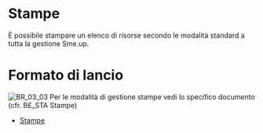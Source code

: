 # Stampe
È possibile stampare un elenco di risorse secondo le modalità standard a tutta la gestione Sme.up.
# Formato di lancio
![BR_03_03](http://localhost:3000/immagini/MBDOC_OGG-P_BRRI51/BR_03_03.png)
Per le modalità di gestione stampe vedi lo specifico documento (cfr. B£_STA Stampe)
- [Stampe](Sorgenti/MB/DOC_OPE/B£_STA)
